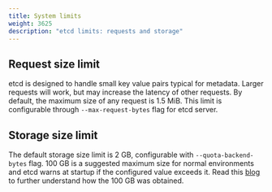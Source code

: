 ```yaml
---
title: System limits
weight: 3625
description: "etcd limits: requests and storage"
---
```


## Request size limit

etcd is designed to handle small key value pairs typical for metadata. Larger requests will work, but may increase the latency of other requests. By default, the maximum size of any request is 1.5 MiB. This limit is configurable through `--max-request-bytes` flag for etcd server.

## Storage size limit

The default storage size limit is 2 GB, configurable with `--quota-backend-bytes` flag. 100 GB is a suggested maximum size for normal environments and etcd warns at startup if the configured value exceeds it. Read this [blog](https://www.cncf.io/blog/2019/05/09/performance-optimization-of-etcd-in-web-scale-data-scenario/) to further understand how the 100 GB was obtained.
